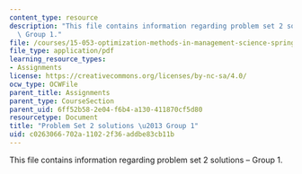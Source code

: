 ```yaml
---
content_type: resource
description: "This file contains information regarding problem set 2 solutions \u2013\
  \ Group 1."
file: /courses/15-053-optimization-methods-in-management-science-spring-2013/c0263066702a11022f36addbe83cb11b_MIT15_053S13_ps2-1sol.pdf
file_type: application/pdf
learning_resource_types:
- Assignments
license: https://creativecommons.org/licenses/by-nc-sa/4.0/
ocw_type: OCWFile
parent_title: Assignments
parent_type: CourseSection
parent_uid: 6ff52b58-2e04-f6b4-a130-411870cf5d80
resourcetype: Document
title: "Problem Set 2 solutions \u2013 Group 1"
uid: c0263066-702a-1102-2f36-addbe83cb11b
---
```

This file contains information regarding problem set 2 solutions – Group 1.